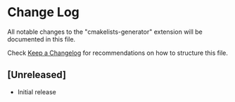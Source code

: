 # Change Log

All notable changes to the "cmakelists-generator" extension will be documented in this file.

Check [Keep a Changelog](http://keepachangelog.com/) for recommendations on how to structure this file.

## [Unreleased]

- Initial release